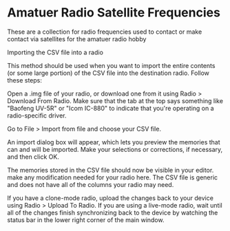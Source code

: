 # Amatuer Radio Satellite Frequencies

These are a collection for radio frequencies used to contact or make contact via satellites for the amatuer radio hobby

Importing the CSV file into a radio  
  
This method should be used when you want to import the entire contents (or some large portion) of the CSV file into the destination radio. Follow these steps:

Open a .img file of your radio, or download one from it using Radio > Download From Radio. 
Make sure that the tab at the top says something like "Baofeng UV-5R" or "Icom IC-880" to indicate that you're operating on a radio-specific driver.

Go to File > Import from file and choose your CSV file.

An import dialog box will appear, which lets you preview the memories that can and will be imported. Make your selections or corrections, if necessary, and then click OK.

The memories stored in the CSV file should now be visible in your editor.
make any modification needed for your radio here. The CSV file is generic and does not have all of the columns your radio may need. 

If you have a clone-mode radio, upload the changes back to your device using Radio > Upload To Radio. If you are using a live-mode radio, wait until all of the changes finish synchronizing back to the device by watching the status bar in the lower right corner of the main window.
